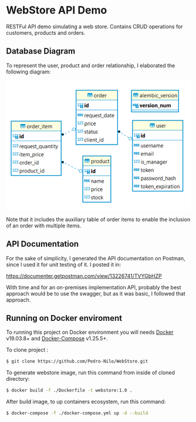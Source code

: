 # WebStore API Demo

RESTFul API demo simulating a web store. Contains CRUD operations for customers, products and orders.

## Database Diagram

To represent the user, product and order relationship, I elaborated the following diagram:

![alt text](https://github.com/Pedro-Nilo/WebStore/blob/main/resources/database_uml.png?raw=true)

Note that it includes the auxiliary table of order items to enable the inclusion of an order with multiple items.

## API Documentation

For the sake of simplicity, I generated the API documentation on Postman, since I used it for unit testing of it. I posted it in:

<https://documenter.getpostman.com/view/13226741/TVYGbHZP>

With time and for an on-premises implementation API, probably the best approach would be to use the swagger, but as it was basic, I followed that approach.

## Running on Docker enviroment

To running this project on Docker environment you will needs [Docker](https://www.docker.com/) v19.03.8+ and [Docker-Compose](https://docs.docker.com/compose/) v1.25.5+.

To clone project :

```sh
$ git clone https://github.com/Pedro-Nilo/WebStore.git
```

To generate webstore image, run this command from inside of cloned directory:

```sh
$ docker build -f ./Dockerfile -t webstore:1.0 .
```

After build image, to up containers ecosystem, run this command:

```sh
$ docker-compose -f ./docker-compose.yml up -d --build
```
